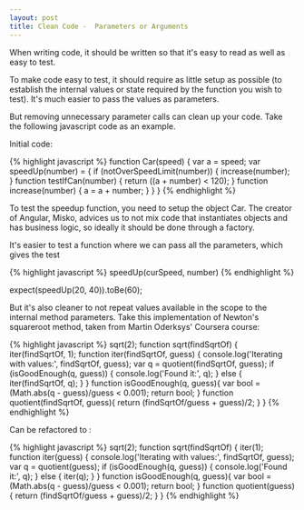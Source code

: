 ```yaml
---
layout: post
title: Clean Code -  Parameters or Arguments
---
```


When writing code, it should be written so that it's easy to read as well as easy to test.

To make code easy to test, it should require as little setup as possible (to establish the internal values or state required
by the function you wish to test). It's much easier to pass the values as parameters.

But removing unnecessary parameter calls can clean up your code. Take the following javascript code as an example.

Initial code:

{% highlight javascript %}
function Car(speed) {
  var a = speed;
  var speedUp(number) = {
    if (notOverSpeedLimit(number)) {
      increase(number);
    }
    function testIfCan(number) {
      return ((a + number) < 120);
    }
    function increase(number) {
      a = a + number;
    }
 }
}
{% endhighlight %}

To test the speedup function, you need to setup the object Car. The creator of Angular, Misko, advices us to not mix code that
instantiates objects and has business logic, so ideally it should be done through a factory.

It's easier to test a function where we can pass all the parameters, which gives the test

{% highlight javascript %}
speedUp(curSpeed, number)
{% endhighlight %}

expect(speedUp(20, 40)).toBe(60);

But it's also cleaner to not repeat values available in the scope to the internal method parameters. Take this implementation of Newton's squareroot method, taken from Martin Oderksys' Coursera course:

{% highlight javascript %}
sqrt(2);
function sqrt(findSqrtOf) {
    iter(findSqrtOf, 1);
    function iter(findSqrtOf, guess) {
        console.log('Iterating with values:', findSqrtOf, guess);
        var q = quotient(findSqrtOf, guess);
        if (isGoodEnough(q, guess)) {
            console.log('Found it:', q);
        } else {
            iter(findSqrtOf, q);
        }
    }
    function isGoodEnough(q, guess){
        var bool = (Math.abs(q - guess)/guess < 0.001);
        return bool;
    }
    function quotient(findSqrtOf, guess){
        return (findSqrtOf/guess + guess)/2;
    }
}
{% endhighlight %}

Can be refactored to :

{% highlight javascript %}
sqrt(2);
function sqrt(findSqrtOf) {
    iter(1);
    function iter(guess) {
        console.log('Iterating with values:', findSqrtOf, guess);
        var q = quotient(guess);
        if (isGoodEnough(q, guess)) {
            console.log('Found it:', q);
        } else {
            iter(q);
        }
    }
    function isGoodEnough(q, guess){
        var bool = (Math.abs(q - guess)/guess < 0.001);
        return bool;
    }
    function quotient(guess){
        return (findSqrtOf/guess + guess)/2;
    }
}
{% endhighlight %}
